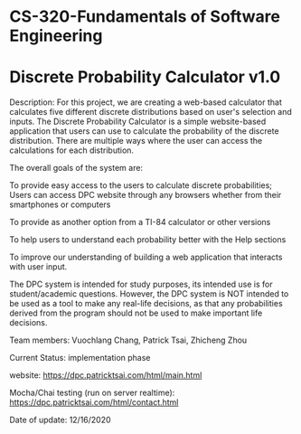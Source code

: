 # CS-320-Fundamentals of Software Engineering
# Discrete Probability Calculator v1.0
Description: For this project, we are creating a web-based calculator that calculates five different discrete distributions based on user's selection and inputs. The Discrete Probability Calculator is a simple website-based application that users can use to calculate the probability of the discrete distribution. There are multiple ways where the user can access the calculations for each distribution.

The overall goals of the system are:

To provide easy access to the users to calculate discrete probabilities; Users can access DPC website through any browsers whether from their smartphones or computers

To provide as another option from a TI-84 calculator or other versions

To help users to understand each probability better with the Help sections

To improve our understanding of building a web application that interacts with user input.

The DPC system is intended for study purposes, its intended use is for student/academic questions. However, the DPC system is NOT intended to be used as a tool to make any real-life decisions, as that any probabilities derived from the program should not be used to make important life decisions.

Team members: Vuochlang Chang, Patrick Tsai, Zhicheng Zhou

Current Status: implementation phase

website: https://dpc.patricktsai.com/html/main.html

Mocha/Chai testing (run on server realtime): https://dpc.patricktsai.com/html/contact.html

Date of update: 12/16/2020
